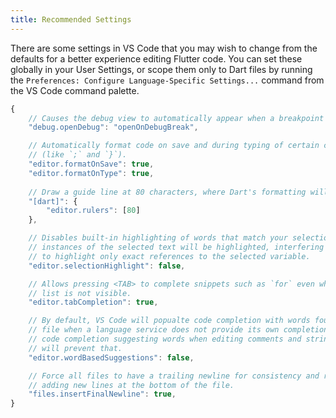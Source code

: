 ```yaml
---
title: Recommended Settings
---
```


There are some settings in VS Code that you may wish to change from the defaults for a better experience editing Flutter code. You can set these globally in your User Settings, or scope them only to Dart files by running the `Preferences: Configure Language-Specific Settings...` command from the VS Code command palette.

```js
{
	// Causes the debug view to automatically appear when a breakpoint is hit.
	"debug.openDebug": "openOnDebugBreak",

	// Automatically format code on save and during typing of certain characters
	// (like `;` and `}`).
	"editor.formatOnSave": true,
	"editor.formatOnType": true,
	
	// Draw a guide line at 80 characters, where Dart's formatting will wrap code.
	"[dart]": {
		"editor.rulers": [80]
	},

	// Disables built-in highlighting of words that match your selection. Without this, all
	// instances of the selected text will be highlighted, interfering with Dart's ability
	// to highlight only exact references to the selected variable.
	"editor.selectionHighlight": false,

	// Allows pressing <TAB> to complete snippets such as `for` even when the completion
	// list is not visible.
	"editor.tabCompletion": true,

	// By default, VS Code will popualte code completion with words found in the current
	// file when a language service does not provide its own completions. This results in
	// code completion suggesting words when editing comments and strings. This setting
	// will prevent that.
	"editor.wordBasedSuggestions": false,

	// Force all files to have a trailing newline for consistency and reduced diffs when
	// adding new lines at the bottom of the file.
	"files.insertFinalNewline": true,
}
```
